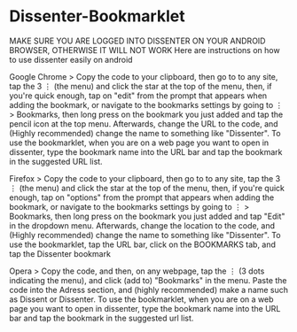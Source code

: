 # Dissenter-Bookmarklet
MAKE SURE YOU ARE LOGGED INTO DISSENTER ON YOUR ANDROID BROWSER, OTHERWISE IT WILL NOT WORK
Here are instructions on how to use dissenter easily on android

Google Chrome > Copy the code to your clipboard, then go to to any site, tap the 3 ⋮ (the menu) and click the star at the top of the menu, then, if you're quick enough, tap on "edit" from the prompt that appears when adding the bookmark, or navigate to the bookmarks settings by going to ⋮ > Bookmarks, then long press on the bookmark you just added and tap the pencil icon at the top menu. Afterwards, change the URL to the code, and (Highly recommended) change the name to something like "Dissenter". To use the bookmarklet, when you are on a web page you want to open in dissenter, type the bookmark name into the URL bar and tap the bookmark in the suggested URL list.

Firefox > Copy the code to your clipboard, then go to to any site, tap the 3 ⋮ (the menu) and click the star at the top of the menu, then, if you're quick enough, tap on "options" from the prompt that appears when adding the bookmark, or navigate to the bookmarks settings by going to ⋮ > Bookmarks, then long press on the bookmark you just added and tap "Edit" in the dropdown menu. Afterwards, change the location to the code, and (Highly recommended) change the name to something like "Dissenter". To use the bookmarklet, tap the URL bar, click on the BOOKMARKS tab, and tap the Dissenter bookmark

Opera > Copy the code, and then, on any webpage, tap the ⋮ (3 dots indicating the menu), and click (add to) "Bookmarks" in the menu. Paste the code into the Adress section, and (highly recommended) make a name such as Dissent or Dissenter.  To use the bookmarklet, when you are on a web page you want to open in dissenter, type the bookmark name into the URL bar and tap the bookmark in the suggested url list.
